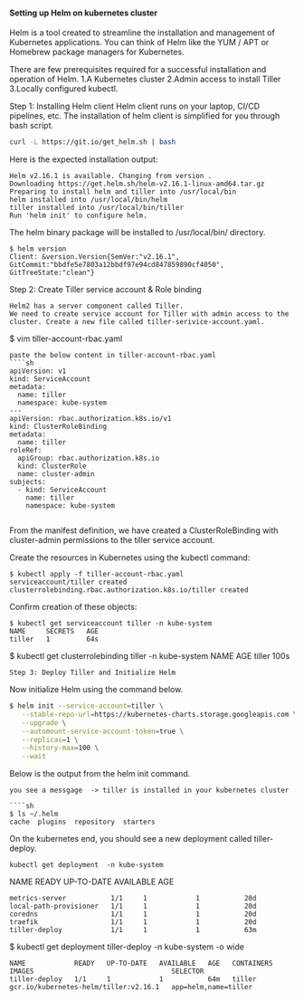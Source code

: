 #### Setting up Helm on kubernetes cluster


Helm is a tool created to streamline the installation and management of Kubernetes applications. You can think of Helm like the YUM / APT or Homebrew package managers for Kubernetes.

There are few prerequisites required for a successful installation and operation of Helm.
1.A Kubernetes cluster
2.Admin access to install Tiller
3.Locally configured kubectl.

Step 1: Installing Helm client
Helm client runs on your laptop, CI/CD pipelines, etc. The installation of helm client is simplified for you through bash script.
````sh
curl -L https://git.io/get_helm.sh | bash
```` 

Here is the expected installation output:
````
Helm v2.16.1 is available. Changing from version .
Downloading https://get.helm.sh/helm-v2.16.1-linux-amd64.tar.gz
Preparing to install helm and tiller into /usr/local/bin
helm installed into /usr/local/bin/helm
tiller installed into /usr/local/bin/tiller
Run 'helm init' to configure helm.
````
The helm binary package will be installed to /usr/local/bin/ directory.
````
$ helm version
Client: &version.Version{SemVer:"v2.16.1", GitCommit:"bbdfe5e7803a12bbdf97e94cd847859890cf4050", GitTreeState:"clean"}
````
Step 2: Create Tiller service account & Role binding
````
Helm2 has a server component called Tiller.
We need to create service account for Tiller with admin access to the cluster. Create a new file called tiller-serivice-account.yaml.
````
$ vim tiller-account-rbac.yaml
````
paste the below content in tiller-account-rbac.yaml
````sh
apiVersion: v1
kind: ServiceAccount
metadata:
  name: tiller
  namespace: kube-system
---
apiVersion: rbac.authorization.k8s.io/v1
kind: ClusterRoleBinding
metadata:
  name: tiller
roleRef:
  apiGroup: rbac.authorization.k8s.io
  kind: ClusterRole
  name: cluster-admin
subjects:
  - kind: ServiceAccount
    name: tiller
    namespace: kube-system
	
````

From the manifest definition, we have created a ClusterRoleBinding with cluster-admin permissions to the tiller service account.

Create the resources in Kubernetes using the kubectl command:
````
$ kubectl apply -f tiller-account-rbac.yaml
serviceaccount/tiller created
clusterrolebinding.rbac.authorization.k8s.io/tiller created
````
Confirm creation of these objects:
````
$ kubectl get serviceaccount tiller -n kube-system        
NAME     SECRETS   AGE
tiller   1         64s
````
$ kubectl get clusterrolebinding tiller -n kube-system
NAME     AGE
tiller   100s
````
Step 3: Deploy Tiller and Initialize Helm
````
Now initialize Helm using the command below.
````sh
$ helm init --service-account=tiller \
   --stable-repo-url=https://kubernetes-charts.storage.googleapis.com \
   --upgrade \
   --automount-service-account-token=true \
   --replicas=1 \
   --history-max=100 \
   --wait
````   
Below is the output from the helm init command.
````
you see a messgage  -> tiller is installed in your kubernetes cluster

````sh
$ ls ~/.helm 
cache  plugins  repository  starters
````
On the kubernetes end, you should see a new deployment called tiller-deploy.
````
kubectl get deployment  -n kube-system
````  
NAME                     READY   UP-TO-DATE   AVAILABLE   AGE
````
metrics-server           1/1     1            1           20d
local-path-provisioner   1/1     1            1           20d
coredns                  1/1     1            1           20d
traefik                  1/1     1            1           20d
tiller-deploy            1/1     1            1           63m
````
$ kubectl get deployment tiller-deploy -n kube-system -o wide
````
NAME            READY   UP-TO-DATE   AVAILABLE   AGE   CONTAINERS   IMAGES                                  SELECTOR
tiller-deploy   1/1     1            1           64m   tiller       gcr.io/kubernetes-helm/tiller:v2.16.1   app=helm,name=tiller
````
